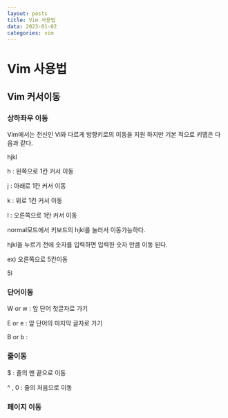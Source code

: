 ```yaml
---
layout: posts
title: Vim 사용법 
data: 2023-01-02 
categories: vim
---
```


# Vim 사용법

## Vim 커서이동

###  상하좌우 이동
Vim에서는 전신인 Vi와 다르게 방향키로의 이동을 지원 하지만 기본 적으로 키맵은 다음과 같다.

hjkl 


h : 왼쪽으로 1칸 커서 이동 


j : 아래로 1칸 커서 이동


k : 위로 1칸 커서 이동 


l : 오른쪽으로 1칸 커서 이동

normal모드에서 키보드의 hjkl를 눌러서 이동가능하다.

hjkl을 누르기 전에 숫자를 입력하면 입력한 숫자 만큼 이동 된다.

ex) 오른쪽으로 5칸이동 

5l


### 단어이동 
W or w : 앞 단어 첫글자로 가기

E or e : 앞 단어의 마지막 글자로 가기 

B or b : 

### 줄이동 
$ : 줄의 맨 끝으로 이동 

^ , 0 : 줄의 처음으로 이동 



### 페이지 이동

